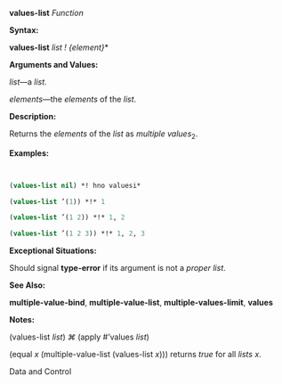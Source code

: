 **values-list** *Function* 



**Syntax:** 



**values-list** *list ! \{element\}*\* 



**Arguments and Values:** 



*list*—a *list*. 



*elements*—the *elements* of the *list*. 



**Description:** 



Returns the *elements* of the *list* as *multiple values*<sub>2</sub>. 



**Examples:**
```lisp
 

(values-list nil) *! hno valuesi* 

(values-list ’(1)) *!* 1 

(values-list ’(1 2)) *!* 1, 2 

(values-list ’(1 2 3)) *!* 1, 2, 3 


```
**Exceptional Situations:** 



Should signal **type-error** if its argument is not a *proper list*. 



**See Also:** 



**multiple-value-bind**, **multiple-value-list**, **multiple-values-limit**, **values** 



**Notes:** 



(values-list *list*) *⌘* (apply #’values *list*) 



(equal *x* (multiple-value-list (values-list *x*))) returns *true* for all *lists x*. 



Data and Control 



 



 



